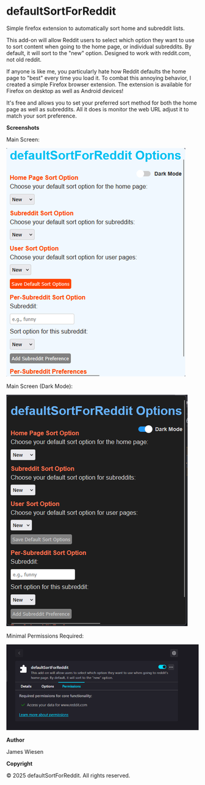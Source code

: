 # defaultSortForReddit
Simple firefox extension to automatically sort home and subreddit lists. 

This add-on will allow Reddit users to select which option they want to use to sort content when going to the home page, or individual subreddits. By default, it will sort to the "new" option. Designed to work with reddit.com, not old reddit.

If anyone is like me, you particularly hate how Reddit defaults the home page to "best" every time you load it. To combat this annoying behavior, I created a simple Firefox browser extension. The extension is available for Firefox on desktop as well as Android devices!

It's free and allows you to set your preferred sort method for both the home page as well as subreddits. All it does is monitor the web URL adjust it to match your sort preference. 

**Screenshots**

Main Screen: 

![Alt text](images/MainScreen.png?raw=true "MainScreen")

Main Screen (Dark Mode): 

![Alt text](images/MainScreenDarkMode.png?raw=true "MainScreenDarkMode")


Minimal Permissions Required:

![Alt text](images/Permissions.png?raw=true "Permissions")

**Author**

James Wiesen

**Copyright**

© 2025 defaultSortForReddit. All rights reserved.
